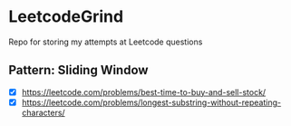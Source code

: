 # LeetcodeGrind
Repo for storing my attempts at Leetcode questions


## Pattern: Sliding Window

- [X] https://leetcode.com/problems/best-time-to-buy-and-sell-stock/
- [X] https://leetcode.com/problems/longest-substring-without-repeating-characters/
